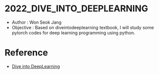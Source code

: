 # 2022_DIVE_INTO_DEEPLEARNING
- Author : Won Seok Jang
- Objective : Based on diveintodeeplearning textbook, I will study some pytorch codes for deep learning programming using python.

# Reference
- [Dive into DeepLearning](https://d2l.ai/index.html)
